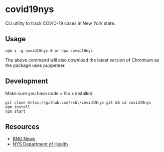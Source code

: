 # covid19nys

CLI utility to track COVID-19 cases in New York state.

## Usage

```
npm i -g covid19nys # or npx covid19nys
```

The above command will also download the latest version of Chromium as the package uses puppeteer.

## Development

Make sure you have node > 9.x.x installed.

```
git clone https://github.com/rxhl/covid19nys.git && cd covid19nys
npm install
npm start
```

## Resources

- [BNO News](https://bnonews.com/index.php/2020/02/the-latest-coronavirus-cases/)
- [NYS Department of Health](https://www.health.ny.gov/diseases/communicable/coronavirus/)
